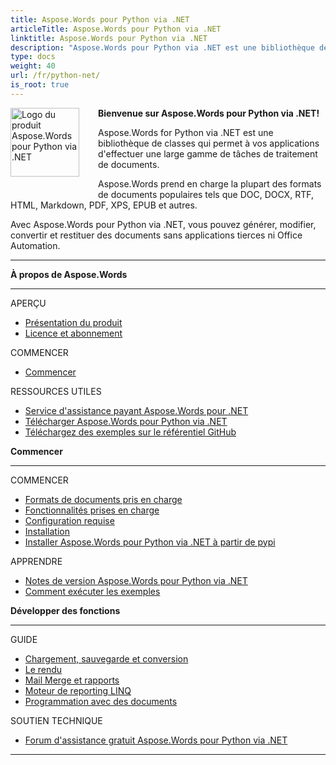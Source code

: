 ```yaml
---
title: Aspose.Words pour Python via .NET
articleTitle: Aspose.Words pour Python via .NET
linktitle: Aspose.Words pour Python via .NET
description: "Aspose.Words pour Python via .NET est une bibliothèque de classes qui permet à vos applications d'effectuer une large gamme de tâches de traitement de documents: générer, modifier, convertir et restituer des documents."
type: docs
weight: 40
url: /fr/python-net/
is_root: true
---
```


<img src="/words/python-net/home_1" alt="Logo du produit Aspose.Words pour Python via .NET" align="left" style="width:110px; margin: 0 30px 30px 0"/>

**Bienvenue sur Aspose.Words pour Python via .NET!**

Aspose.Words for Python via .NET est une bibliothèque de classes qui permet à vos applications d'effectuer une large gamme de tâches de traitement de documents.

Aspose.Words prend en charge la plupart des formats de documents populaires tels que DOC, DOCX, RTF, HTML, Markdown, PDF, XPS, EPUB et autres.

Avec Aspose.Words pour Python via .NET, vous pouvez générer, modifier, convertir et restituer des documents sans applications tierces ni Office Automation.

------

<div class="row">
		<div class="col-md-4">
				<p><b>À propos de Aspose.Words</b></p>
						<hr><p>APERÇU</p></hr>
						<ul>
								<li><a href="/words/fr/python-net/product-overview/">Présentation du produit</a></li>
								<li><a href="/words/fr/python-net/licensing/">Licence et abonnement</a></li>
						</ul>
						<p>COMMENCER</p>
						<ul>
								<li><a href="/words/fr/python-net/getting-started/">Commencer</a></li>
						</ul>
						<p>RESSOURCES UTILES</p>
						<ul>
								<li><a href="https://helpdesk.aspose.com/">Service d'assistance payant Aspose.Words pour .NET</a></li>
								<li><a href="https://releases.aspose.com/words/python">Télécharger Aspose.Words pour Python via .NET</a></li>
								<li><a href="https://github.com/aspose-words/Aspose.Words-for-Python-via-.NET">Téléchargez des exemples sur le référentiel GitHub</a></li>
						</ul>
		</div>
		<div class="col-md-4">
				<p><b>Commencer</b></p>
						<hr><p>COMMENCER</p></hr>
						<ul>
								<li><a href="/words/fr/python-net/supported-document-formats/">Formats de documents pris en charge</a></li>
								<li><a href="/words/fr/python-net/features/">Fonctionnalités prises en charge</a></li>
								<li><a href="/words/fr/python-net/system-requirements/">Configuration requise</a></li>
								<li><a href="/words/fr/python-net/installation/">Installation</a></li>
								<li><a href="https://pypi.org/project/aspose-words/">Installer Aspose.Words pour Python via .NET à partir de pypi</a></li>
						</ul>
						<p>APPRENDRE</p>
						<ul>
			  				<li><a href="https://releases.aspose.com/words/python/release-notes/">Notes de version Aspose.Words pour Python via .NET</a></li>
							<li><a href="/words/fr/python-net/how-to-run-the-examples/">Comment exécuter les exemples</a></li>
						</ul>
		</div>
		<div class="col-md-4">
				<p><b>Développer des fonctions</b></p>
						<hr><p>GUIDE</p></hr>
						<ul>
								<li><a href="/words/fr/python-net/loading-saving-and-converting/">Chargement, sauvegarde et conversion</a></li>
								<li><a href="/words/fr/python-net/rendering/">Le rendu</a></li>
								<li><a href="https://docs.aspose.com/words/python-net/mail-merge-and-reporting/">Mail Merge et rapports</a></li>
								<li><a href="https://docs.aspose.com/words/python-net/linq-reporting-engine/">Moteur de reporting LINQ</a></li>
								<li><a href="/words/fr/python-net/programming-with-documents/">Programmation avec des documents</a></li>
						</ul>
						<p>SOUTIEN TECHNIQUE</p>
						<ul>
								<li><a href="https://forum.aspose.com/c/words/8">Forum d'assistance gratuit Aspose.Words pour Python via .NET</a></li>
						</ul>
		</div>
</div>

------
